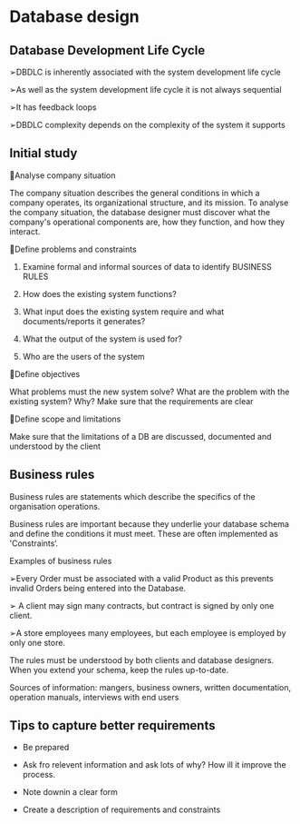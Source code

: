# Database design

## Database Development Life Cycle

➢DBDLC is inherently associated with the system development life cycle

➢As well as the system development life cycle it is not always sequential

➢It has feedback loops

➢DBDLC complexity depends on the complexity of the system it supports

## Initial study

Analyse company situation

The company situation describes the general conditions in which a company operates, its organizational structure, and its mission. To
analyse the company situation, the database designer must discover what the company's operational components are, how they
function, and how they interact.

Define problems and constraints

1. Examine formal and informal sources of data to identify BUSINESS RULES

2. How does the existing system functions?

3. What input does the existing system require and what documents/reports it generates?

4. What the output of the system is used for?

5. Who are the users of the system

Define objectives

What problems must the new system solve? What are the problem with the existing system? Why? Make sure that the requirements are
clear

Define scope and limitations

Make sure that the limitations of a DB are discussed, documented and understood by the client

## Business rules

Business rules are statements which describe the specifics of the organisation
operations.

Business rules are important because they underlie your database schema and define
the conditions it must meet. These are often implemented as 'Constraints‘.

Examples of business rules

➢Every Order must be associated with a valid Product as this prevents invalid Orders being entered into the
Database.

➢ A client may sign many contracts, but contract is signed by only one client.

➢A store employees many employees, but each employee is employed by only one store.

The rules must be understood by both clients and database designers.
When you extend your schema, keep the rules up-to-date.

Sources of information: mangers, business owners, written documentation, operation
manuals, interviews with end users

## Tips to capture better requirements

- Be prepared

- Ask fro relevent information and ask lots of why? How ill it improve the process.

- Note downin a clear form

- Create a description of requirements and constraints

